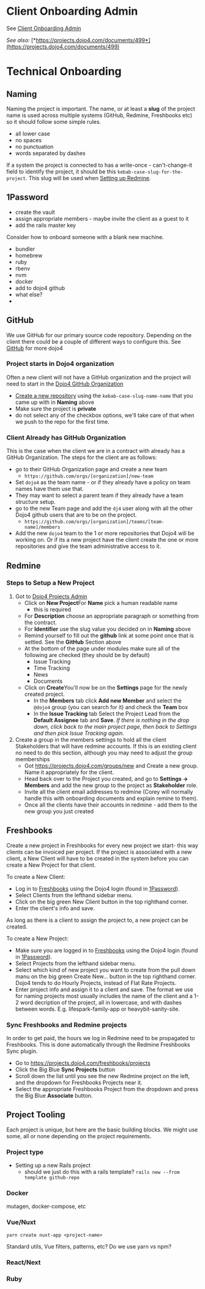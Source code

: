 # Client Onboarding Admin

See [Client Onboarding Admin](./client-onboarding.md)

*See also:*
[*https://projects.dojo4.com/documents/499*](https://projects.dojo4.com/documents/499)  


# Technical Onboarding

## Naming

Naming the project is important. The name, or at least a **slug** of the
project name is used across multiple systems (GitHub, Redmine,
Freshbooks etc) so it should follow some simple rules.

  - all lower case
  - no spaces
  - no punctuation
  - words separated by dashes

If a system the project is connected to has a write-once -
can't-change-it field to identify the project, it should be this
`kebab-case-slug-for-the-project`. This slug will be used when [Setting
up
Redmine](./redmine).

## 1Password

  - create the vault
  - assign appropriate members - maybe invite the client as a guest to
    it
  - add the rails master key

Consider how to onboard someone with a blank new machine.

  - bundler
  - homebrew
  - ruby
  - rbenv
  - nvm
  - docker
  - add to dojo4 github
  - what else?
  -   

## GitHub

We use GitHub for our primary source code repository. Depending on the
client there could be a couple of different ways to configure this. See
[GitHub](./github.md) for more dojo4

### Project starts in Dojo4 organization

Often a new client will not have a GitHub organization and the project
will need to start in the [Dojo4 GitHub
Organization](https://github.com/dojo4/)

  - [Create a new
    repository](https://github.com/organizations/dojo4/repositories/new)
    using the `kebab-case-slug-name-name` that you came up with in
    **Naming** above
  - Make sure the project is **private**
  - do not select any of the checkbox options, we'll take care of that
    when we push to the repo for the first time.

### Client Already has GitHub Organization

This is the case when the client we are in a contract with already has a
GitHub Organization. The steps for the client are as follows:

  - go to their GitHub Organization page and create a new team
      - `https://github.com/orgs/[organization]/new-team`
  - Set `dojo4` as the team name - or if they already have a policy on
    team names have them use that.
  - They may want to select a parent team if they already have a team
    structure setup.
  - go to the new Team page and add the `dj4` user along with all the
    other Dojo4 github users that are to be on the project.
      - `https://github.com/orgs/[organization]/teams/[team-name]/members`
  - Add the new `dojo4` team to the 1 or more repositories that Dojo4
    will be working on. Or if its a new project have the client create
    the one or more repositories and give the team administrative access
    to it.

## Redmine

### Steps to Setup a New Project

1.  Got to [Dojo4 Projects
    Admin](https://projects.dojo4.com/admin/projects)
      - Click on **New Project**For **Name** pick a human readable name
        - this is required
      - For **Description** choose an appropriate paragraph or something
        from the contract.
      - For **Identifier** use the slug value you decided on in
        **Naming** above
      - Remind yourself to fill out the **github** link at some point
        once that is settled. See the **GitHub** Section above
      - At the bottom of the page under modules make sure all of the
        following are checked (they should be by default)
          - Issue Tracking
          - Time Tracking
          - News
          - Documents
      - Click on **Create**You'll now be on the **Settings** page for
        the newly created project.
          - In the **Members** tab click **Add new Member** and select
            the `@dojo4` group (you can search for it) and check the
            **Team** box
          - In the **Issue Tracking** tab Select the Project Lead from
            the **Default Assignee** tab and **Save**. *If there is
            nothing in the drop down, click back to the main project
            page, then back to Settings and then pick Issue Tracking
            again.*
2.  Create a group in the members settings to hold all the client
    Stakeholders that will have redmine accounts. If this is an existing
    client no need to do this section, although you may need to adjust
    the group memberships
      - Got <https://projects.dojo4.com/groups/new> and Create a new
        group. Name it appropriately for the client.
      - Head back over to the Project you created, and go to **Settings
        → Members** and add the new group to the project as
        **Stakeholder** role.
      - Invite all the client email addresses to redmine (Corey will
        normally handle this with onboarding documents and explain
        remine to them).
      - Once all the clients have their accounts in redmine - add them
        to the new group you just created

## Freshbooks

Create a new project in Freshbooks for every new project we start- this way clients can be invoiced per project. If the project is associated with a new client, a New Client will have to be created in the system before you can create a New Project for that client. 

To create a New Client:
  - Log in to [Freshbooks](https://my.freshbooks.com/) using the Dojo4 login (found in [1Password](./biz-tools.md)).
  - Select Clients from the lefthand sidebar menu.
  - Click on the big green New Client button in the top righthand corner. 
  - Enter the client's info and save. 

As long as there is a client to assign the project to, a new project can be created. 

To create a New Project:
  - Make sure you are logged in to [Freshbooks](https://my.freshbooks.com/) using the Dojo4 login (found in [1Password](./biz-tools.md)).
  - Select Projects from the lefthand sidebar menu.
  - Select which kind of new project you want to create from the pull down manu on the big green Create New... button in the top righthand corner. Dojo4 tends to do Hourly Projects, instead of Flat Rate Projects. 
  - Enter project info and assign it to a client and save. The format we use for naming projects most usually includes the name of the client and a 1-2 word decription of the project, all in lowercase, and with dashes between words. E.g. lifespark-family-app or heavybit-sanity-site. 

### Sync Freshbooks and Redmine projects

In order to get paid, the hours we log in Redmine need to be propagated
to Freshbooks. This is done automatically through the Redmine Freshbooks
Sync plugin.

  - Go to <https://projects.dojo4.com/freshbooks/projects>
  - Click the Big Blue **Sync Projects** button
  - Scroll down the list until you see the new Redmine project on the
    left, and the dropdown for Freshbooks Projects near it.
  - Select the appropriate Freshbooks Project from the dropdown and
    press the Big Blue **Associate** button.

## Project Tooling

Each project is unique, but here are the basic building blocks. We might
use some, all or none depending on the project requirements.

### Project type

  - Setting up a new Rails project
      - should we just do this with a rails template? `rails new --from
        template github-repo`

### Docker

mutagen, docker-compose, etc

### Vue/Nuxt

    yarn create nuxt-app <project-name>

Standard utils, Vue filters, patterns, etc? Do we use yarn vs npm?

### React/Next

  

### Ruby

